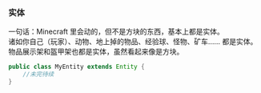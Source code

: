 ### 实体

一句话：Minecraft 里会动的，但不是方块的东西，基本上都是实体。  
诸如你自己（玩家）、动物、地上掉的物品、经验球、怪物、矿车…… 都是实体。物品展示架和盔甲架也都是实体，虽然看起来像是方块。  

````java
public class MyEntity extends Entity {
    //未完待续
}
````
